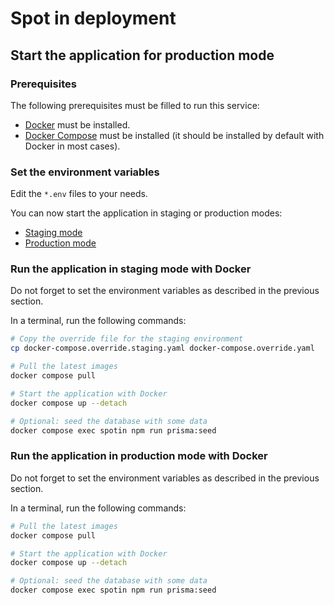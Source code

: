# Spot in deployment

## Start the application for production mode

### Prerequisites

The following prerequisites must be filled to run this service:

- [Docker](https://docs.docker.com/get-docker/) must be installed.
- [Docker Compose](https://docs.docker.com/compose/install/) must be installed
  (it should be installed by default with Docker in most cases).

### Set the environment variables

Edit the `*.env` files to your needs.

You can now start the application in staging or production modes:

- [Staging mode](#run-the-application-in-staging-mode-with-docker)
- [Production mode](#run-the-application-in-production-mode-with-docker)

### Run the application in staging mode with Docker

Do not forget to set the environment variables as described in the previous
section.

In a terminal, run the following commands:

```bash
# Copy the override file for the staging environment
cp docker-compose.override.staging.yaml docker-compose.override.yaml

# Pull the latest images
docker compose pull

# Start the application with Docker
docker compose up --detach

# Optional: seed the database with some data
docker compose exec spotin npm run prisma:seed
```

### Run the application in production mode with Docker

Do not forget to set the environment variables as described in the previous
section.

In a terminal, run the following commands:

```bash
# Pull the latest images
docker compose pull

# Start the application with Docker
docker compose up --detach

# Optional: seed the database with some data
docker compose exec spotin npm run prisma:seed
```
